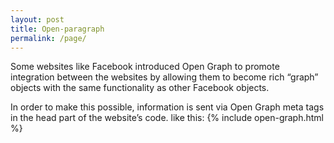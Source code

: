 ```yaml
---
layout: post
title: Open-paragraph
permalink: /page/
---
```


Some websites like Facebook introduced Open Graph to promote integration between the websites by allowing them to become rich “graph” objects with the same functionality as other Facebook objects.

In order to make this possible, information is sent via Open Graph meta tags in the head part of the website’s code. like this:  {% include open-graph.html %}
